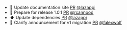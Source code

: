 - 📝  Update documentation site [PR](https://github.com/laminlabs/laminr/pull/159) [@lazappi](https://github.com/lazappi)
- :memo: Prepare for release 1.0.1 [PR](https://github.com/laminlabs/laminr/pull/157) [@rcannood](https://github.com/rcannood)
- ⬆️ Update dependencies [PR](https://github.com/laminlabs/laminr/pull/156) [@lazappi](https://github.com/lazappi)
- :memo: Clarify announcement for v1 migration [PR](https://github.com/laminlabs/laminr/pull/154) [@falexwolf](https://github.com/falexwolf)
